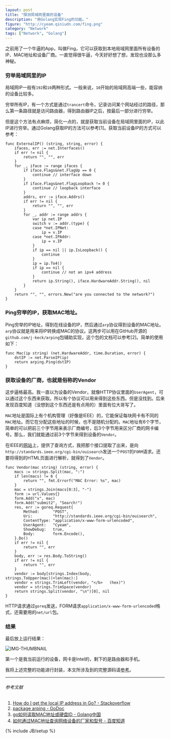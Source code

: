```yaml
---
layout: post
title: "探测局域网里面的设备"
description: "用Golang实现Fing的功能。"
figure: "http://cyeam.qiniudn.com/fing.png"
category: "Network"
tags: ["Network", "Golang"]
---
```

 
之前用了一个牛逼的App，叫做Fing，它可以获取到本地局域网里面所有设备的IP、MAC地址和设备厂商。一直觉得很牛逼，今天好好想了想，发现也没那么多神秘。

### 穷举局域网里的IP

局域网IP一般有`192`和`10`两种形式。一般来说，`10`开始的局域网高端一些，能容纳的设备比较多。

穷举所有IP，有一个方式是通过`trancert`命令，记录访问某个网站经过的路径，那么第一条路径就是访问路由器，得到路由器IP之后，按最后一部分进行穷举。

但是这个方法有点麻烦，简化一点的，就是获取当前设备在局域网里面的IP，以此IP进行穷举。通过Golang获取IP的方法可以参考[1]。获取当前设备IP的方式可以参考：

	func ExternalIP() (string, string, error) {
		ifaces, err := net.Interfaces()
		if err != nil {
			return "", "", err
		}
		for _, iface := range ifaces {
			if iface.Flags&net.FlagUp == 0 {
				continue // interface down
			}
			if iface.Flags&net.FlagLoopback != 0 {
				continue // loopback interface
			}
			addrs, err := iface.Addrs()
			if err != nil {
				return "", "", err
			}
			for _, addr := range addrs {
				var ip net.IP
				switch v := addr.(type) {
				case *net.IPNet:
					ip = v.IP
				case *net.IPAddr:
					ip = v.IP
				}
				if ip == nil || ip.IsLoopback() {
					continue
				}
				ip = ip.To4()
				if ip == nil {
					continue // not an ipv4 address
				}
				return ip.String(), iface.HardwareAddr.String(), nil
			}
		}
		return "", "", errors.New("are you connected to the network?")
	}

### Ping穷举的IP，获取MAC地址。

Ping穷举的IP地址，得到在线设备的IP，然后通过`arp`协议得到设备的MAC地址。`arp`协议就是用来将IP转换成MAC的协议。这两步可以用在GitHub开源的`github.com/j-keck/arping`包辅助实现，这个包的文档可以参考[2]。简单的使用如下：

	func Mac(ip string) (net.HardwareAddr, time.Duration, error) {
		dstIP := net.ParseIP(ip)
		return arping.Ping(dstIP)
	}

### 获取设备的厂商，也就是俗称的Vendor

这步逼格最高。我一直以为设备的Vendor，就像HTTP协议里面的`UserAgent`，可以通过这个东西来获取。所以有个协议可以用来得到这些东西。但是没找到。后来发现百度知道（没想到这个东西还是有点用的）里面有位大哥写了。

`MAC`地址是国际上有个机构管理（好像是IEEE）的，它能保证每块网卡有不同的`MAC`地址。而它在分配这些地址的时候，也不是随机分配的。`MAC`地址有6个字节，简单的可以把前三个字节用来表示厂商编号，后3个字节用来区分厂商的网卡编号。那么，我们就能通过前3个字节来得到设备的`Vendor`。

在IEEE的[网站](http://standards.ieee.org/develop/regauth/oui/public.html)上，提供了查询方式，我把那个接口提取了出来，是向`http://standards.ieee.org/cgi-bin/ouisearch`发送一个`POST`的`FORM`请求。还要将得到的HTML页面进行解析，就得到了`Vendor`。

	func Vendor(mac string) (string, error) {
		macs := strings.Split(mac, ":")
		if len(macs) != 6 {
			return "", fmt.Errorf("MAC Error: %s", mac)
		}
		mac = strings.Join(macs[0:3], "-")
		form := url.Values{}
		form.Add("x", mac)
		form.Add("submit2", "Search!")
		res, err := goreq.Request{
			Method:      "POST",
			Uri:         "http://standards.ieee.org/cgi-bin/ouisearch",
			ContentType: "application/x-www-form-urlencoded",
			UserAgent:   "Cyeam",
			ShowDebug:   true,
			Body:        form.Encode(),
		}.Do()
		if err != nil {
			return "", err
		}
		body, err := res.Body.ToString()
		if err != nil {
			return "", err
		}
		vendor := body[strings.Index(body, strings.ToUpper(mac))+len(mac):]
		vendor = strings.TrimLeft(vendor, "</b>   (hex)")
		vendor = strings.TrimSpace(vendor)
		return strings.Split(vendor, "\n")[0], nil
	}

HTTP请求通过`goreq`发送，FORM请求`application/x-www-form-urlencoded`格式，还需要用的`net/url`包。

### 结果

最后放上运行结果：

![IMG-THUMBNAIL](http://cyeam.qiniudn.com/fing_result.png)

第一个是我当前运行的设备，网卡是Intel的，剩下的是路由器和手机。

我将上述完整的功能进行封装，本文所涉及到的完整源码请[参考](https://github.com/mnhkahn/go_code/blob/master/fing.go)。

---

###### *参考文献*
1. [How do I get the local IP address in Go? - Stackoverflow](http://stackoverflow.com/questions/23558425/how-do-i-get-the-local-ip-address-in-go)
2. [package arping - GoDoc](http://godoc.org/github.com/j-keck/arping)
3. [go如何读取MAC地址或硬盘ID - Golang中国](http://golangtc.com/t/52d26aa7320b5237d1000044)
4. [如何通过MAC地址查询网络设备的厂家和型号 - 百度知道](http://zhidao.baidu.com/question/37072459.html)

 
{% include JB/setup %}